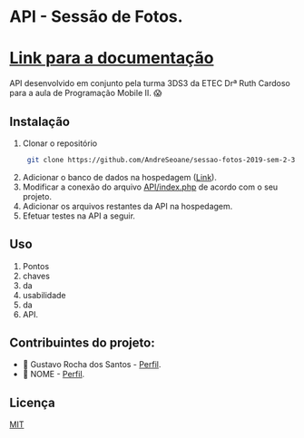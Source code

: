# API - Sessão de Fotos.

# [Link para a documentação](https://github.com/Lokitodev/sessao-fotos-2019-sem-2-3ds3-docs)

API desenvolvido em conjunto pela turma 3DS3 da ETEC Drª Ruth Cardoso para a aula de Programação Mobile II. :scream:

## Instalação

1. Clonar o repositório
   ```bash
    git clone https://github.com/AndreSeoane/sessao-fotos-2019-sem-2-3ds3
    ```
2. Adicionar o banco de dados na hospedagem ([Link](http://github.com)). 
3. Modificar a conexão do arquivo [API/index.php](http://github.com) de acordo com o seu projeto.
4. Adicionar os arquivos restantes da API na hospedagem.
5. Efetuar testes na API a seguir.

## Uso

1. Pontos
2. chaves
3. da
4. usabilidade
5. da
6. API.

## Contribuintes do projeto:

* :rocket: Gustavo Rocha dos Santos - [Perfil](https://github.com/Lokitodev).
* :ghost: NOME - [Perfil](https://www.webfx.com/tools/emoji-cheat-sheet/).

## Licença
[MIT](https://choosealicense.com/licenses/mit/)